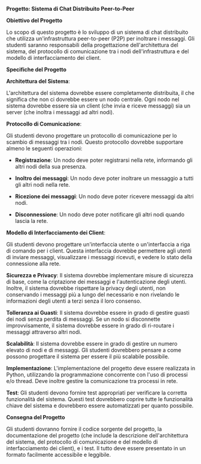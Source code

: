 **Progetto: Sistema di Chat Distribuito Peer-to-Peer**

**Obiettivo del Progetto**

Lo scopo di questo progetto è lo sviluppo di un sistema di chat distribuito che utilizza un'infrastruttura peer-to-peer (P2P) per inoltrare i messaggi. 
Gli studenti saranno responsabili della progettazione dell'architettura del sistema, del protocollo di comunicazione tra i nodi dell'infrastruttura e del modello 
di interfacciamento dei client.

**Specifiche del Progetto**

 **Architettura del Sistema**: 

 L'architettura del sistema dovrebbe essere completamente distribuita, il che significa che non ci dovrebbe essere un nodo centrale. Ogni nodo nel sistema dovrebbe essere sia un client (che invia e riceve messaggi) sia un server (che inoltra i messaggi ad altri nodi).

 **Protocollo di Comunicazione**: 

 Gli studenti devono progettare un protocollo di comunicazione per lo scambio di messaggi tra i nodi. 
 Questo protocollo dovrebbe supportare almeno le seguenti operazioni:

 * **Registrazione**: Un nodo deve poter registrarsi nella rete, informando gli altri nodi della sua presenza.

 * **Inoltro dei messaggi**: Un nodo deve poter inoltrare un messaggio a tutti gli altri nodi nella rete.

 * **Ricezione dei messaggi**: Un nodo deve poter ricevere messaggi da altri nodi.

 * **Disconnessione**: Un nodo deve poter notificare gli altri nodi quando lascia la rete.

 **Modello di Interfacciamento dei Client**: 

 Gli studenti devono progettare un'interfaccia utente o un'interfaccia a riga di comando per i client. 
 Questa interfaccia dovrebbe permettere agli utenti di inviare messaggi, visualizzare i messaggi ricevuti, e vedere  lo stato della connessione alla rete.

 **Sicurezza e Privacy**: Il sistema dovrebbe implementare misure di sicurezza di base, come la criptazione dei  messaggi e l'autenticazione degli utenti. Inoltre, il sistema dovrebbe rispettare la privacy degli utenti, non  conservando i messaggi più a lungo del necessario e non rivelando le informazioni degli utenti a terzi senza il loro  consenso.

 **Tolleranza ai Guasti**: Il sistema dovrebbe essere in grado di gestire guasti dei nodi senza perdita di messaggi.  Se un nodo si disconnette improvvisamente, il sistema dovrebbe essere in grado di ri-routare i messaggi attraverso  altri nodi.

 **Scalabilità**: Il sistema dovrebbe essere in grado di gestire un numero elevato di nodi e di messaggi. Gli studenti dovrebbero pensare a come possono progettare il sistema per essere il più scalabile possibile.

 **Implementazione**: L'implementazione del progetto deve essere realizzata in Python, utilizzando la programmazione  concorrente con l'uso di processi e/o thread. Deve inoltre gestire la comunicazione tra processi in rete.

 **Test**: Gli studenti devono fornire test appropriati per verificare la corretta funzionalità del sistema. Questi test dovrebbero coprire tutte le funzionalità chiave del sistema e dovrebbero essere automatizzati per quanto possibile.

 **Consegna del Progetto**

 Gli studenti dovranno fornire il codice sorgente del progetto, la documentazione del progetto 
(che include la descrizione dell'architettura del sistema, del protocollo di comunicazione e del modello di interfacciamento dei client), e i test. 
Il tutto deve essere presentato in un formato facilmente accessibile e leggibile.
